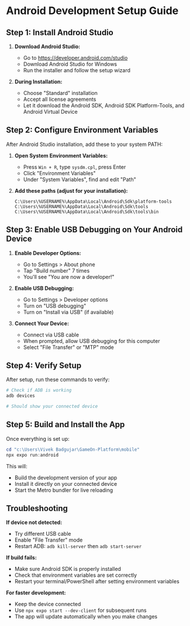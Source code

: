 # Android Development Setup Guide

## Step 1: Install Android Studio

1. **Download Android Studio:**
   - Go to https://developer.android.com/studio
   - Download Android Studio for Windows
   - Run the installer and follow the setup wizard

2. **During Installation:**
   - Choose "Standard" installation
   - Accept all license agreements
   - Let it download the Android SDK, Android SDK Platform-Tools, and Android Virtual Device

## Step 2: Configure Environment Variables

After Android Studio installation, add these to your system PATH:

1. **Open System Environment Variables:**
   - Press `Win + R`, type `sysdm.cpl`, press Enter
   - Click "Environment Variables"
   - Under "System Variables", find and edit "Path"

2. **Add these paths (adjust for your installation):**
   ```
   C:\Users\%USERNAME%\AppData\Local\Android\Sdk\platform-tools
   C:\Users\%USERNAME%\AppData\Local\Android\Sdk\tools
   C:\Users\%USERNAME%\AppData\Local\Android\Sdk\tools\bin
   ```

## Step 3: Enable USB Debugging on Your Android Device

1. **Enable Developer Options:**
   - Go to Settings > About phone
   - Tap "Build number" 7 times
   - You'll see "You are now a developer!"

2. **Enable USB Debugging:**
   - Go to Settings > Developer options
   - Turn on "USB debugging"
   - Turn on "Install via USB" (if available)

3. **Connect Your Device:**
   - Connect via USB cable
   - When prompted, allow USB debugging for this computer
   - Select "File Transfer" or "MTP" mode

## Step 4: Verify Setup

After setup, run these commands to verify:

```powershell
# Check if ADB is working
adb devices

# Should show your connected device
```

## Step 5: Build and Install the App

Once everything is set up:

```powershell
cd "c:\Users\Vivek Badgujar\GameOn-Platform\mobile"
npx expo run:android
```

This will:
- Build the development version of your app
- Install it directly on your connected device
- Start the Metro bundler for live reloading

## Troubleshooting

**If device not detected:**
- Try different USB cable
- Enable "File Transfer" mode
- Restart ADB: `adb kill-server` then `adb start-server`

**If build fails:**
- Make sure Android SDK is properly installed
- Check that environment variables are set correctly
- Restart your terminal/PowerShell after setting environment variables

**For faster development:**
- Keep the device connected
- Use `npx expo start --dev-client` for subsequent runs
- The app will update automatically when you make changes